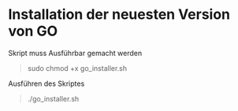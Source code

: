 # Installation der neuesten Version von GO

Skript muss Ausführbar gemacht werden
> sudo chmod +x go_installer.sh

Ausführen des Skriptes
> ./go_installer.sh

